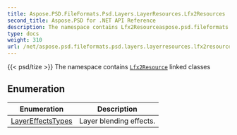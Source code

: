 ```yaml
---
title: Aspose.PSD.FileFormats.Psd.Layers.LayerResources.Lfx2Resources
second_title: Aspose.PSD for .NET API Reference
description: The namespace contains Lfx2Resourceaspose.psd.fileformats.psd.layers.layerresources/lfx2resource/ linked classes
type: docs
weight: 310
url: /net/aspose.psd.fileformats.psd.layers.layerresources.lfx2resources/
---
```

{{< psd/tize >}}
The namespace contains [`Lfx2Resource`](aspose.psd.fileformats.psd.layers.layerresources/lfx2resource/) linked classes

## Enumeration

| Enumeration | Description |
| --- | --- |
| [LayerEffectsTypes](./layereffectstypes/) | Layer blending effects. |


